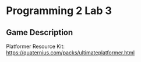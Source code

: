 # Programming 2 Lab 3

## Game Description
Platformer Resource Kit: https://quaternius.com/packs/ultimateplatformer.html
